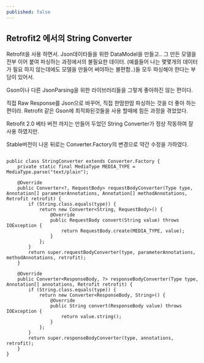 ```yaml
---
published: false
---
```


## Retrofit2 에서의 String Converter

Retrofit을 사용 하면서. Json데이타들을 위한 DataModel을 만들고.. 그 만든 모델을 전부 이어 붙여 파싱하는 과정에서의 불필요한 데이터. (예를들어 나는 몇몇개의 데이터가 필요 하지 않는데에도 모델을 만들어 써야하는 불편함..)들 모두 파싱해야 한다는 부담이 있어서.

Gson이나 다른 JsonParsing을 위한 라이브러리들을 그렇게 좋아하진 않는 편이다.

직접 Raw Response를 Json으로 바꾸어, 직접 한땀한땀 파싱하는 것을 더 좋아 하는 편이라. 
Retrofit 같은 Gson에 최적화된것들을 사용 할때에 힘든 과정을 겪었었다.

Retrofit 2.0 베타 버전 까지는 만들어 두었던 String Converter가 정상 작동하여 잘 사용 하였지만.

Stable버전이 나온 뒤로는 Converter.Factory의 변경으로 약간 수정을 가하였다.

``` {.java}

public class StringConverter extends Converter.Factory {
    private static final MediaType MEDIA_TYPE = MediaType.parse("text/plain");

    @Override
    public Converter<?, RequestBody> requestBodyConverter(Type type, Annotation[] parameterAnnotations, Annotation[] methodAnnotations, Retrofit retrofit) {
        if (String.class.equals(type)) {
            return new Converter<String, RequestBody>() {
                @Override
                public RequestBody convert(String value) throws IOException {
                    return RequestBody.create(MEDIA_TYPE, value);
                }
            };
        }
        return super.requestBodyConverter(type, parameterAnnotations, methodAnnotations, retrofit);
    }

    @Override
    public Converter<ResponseBody, ?> responseBodyConverter(Type type, Annotation[] annotations, Retrofit retrofit) {
        if (String.class.equals(type)) {
            return new Converter<ResponseBody, String>() {
                @Override
                public String convert(ResponseBody value) throws IOException {
                    return value.string();
                }
            };
        }
        return super.responseBodyConverter(type, annotations, retrofit);
    }
}
```